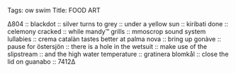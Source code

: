 Tags:  ow swim
Title: FOOD ART
  
∆804 :: blackdot :: silver turns to grey :: under a yellow sun :: kiribati done :: celemony cracked :: while mandy™ grills :: mmoscrop sound system lullabies :: crema catalàn tastes better at palma nova :: bring up gonàve :: pause for östersjön :: there is a hole in the wetsuit :: make use of the slipstream :: and the high water temperature :: gratinera blomkål :: close the lid on guanabo :: 7412∆